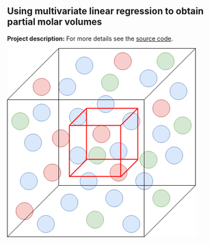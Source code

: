 ## Using multivariate linear regression to obtain partial molar volumes

**Project description:** 
For more details see the [source code](https://github.com/hasimani/MLRforPMV).

<img src="images/sampling.drawio.png?raw=true">
